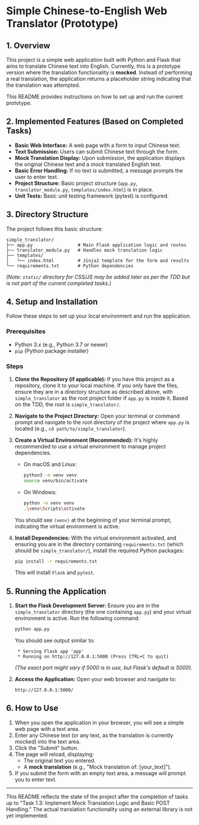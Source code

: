 
# Simple Chinese-to-English Web Translator (Prototype)

## 1. Overview

This project is a simple web application built with Python and Flask that aims to translate Chinese text into English. Currently, this is a prototype version where the translation functionality is **mocked**. Instead of performing a real translation, the application returns a placeholder string indicating that the translation was attempted.

This README provides instructions on how to set up and run the current prototype.

## 2. Implemented Features (Based on Completed Tasks)

*   **Basic Web Interface:** A web page with a form to input Chinese text.
*   **Text Submission:** Users can submit Chinese text through the form.
*   **Mock Translation Display:** Upon submission, the application displays the original Chinese text and a *mock* translated English text.
*   **Basic Error Handling:** If no text is submitted, a message prompts the user to enter text.
*   **Project Structure:** Basic project structure (`app.py`, `translator_module.py`, `templates/index.html`) is in place.
*   **Unit Tests:** Basic unit testing framework (pytest) is configured.

## 3. Directory Structure

The project follows this basic structure:

```
simple_translator/
├── app.py                 # Main Flask application logic and routes
├── translator_module.py   # Handles mock translation logic
├── templates/
│   └── index.html         # Jinja2 template for the form and results
└── requirements.txt       # Python dependencies
```

*(Note: `static/` directory for CSS/JS may be added later as per the TDD but is not part of the current completed tasks.)*

## 4. Setup and Installation

Follow these steps to set up your local environment and run the application.

### Prerequisites

*   Python 3.x (e.g., Python 3.7 or newer)
*   `pip` (Python package installer)

### Steps

1.  **Clone the Repository (if applicable):**
    If you have this project as a repository, clone it to your local machine. If you only have the files, ensure they are in a directory structure as described above, with `simple_translator` as the root project folder if `app.py` is inside it. Based on the TDD, the root is `simple_translator/`.

2.  **Navigate to the Project Directory:**
    Open your terminal or command prompt and navigate to the root directory of the project where `app.py` is located (e.g., `cd path/to/simple_translator`).

3.  **Create a Virtual Environment (Recommended):**
    It's highly recommended to use a virtual environment to manage project dependencies.

    *   On macOS and Linux:
        ```bash
        python3 -m venv venv
        source venv/bin/activate
        ```
    *   On Windows:
        ```bash
        python -m venv venv
        .\venv\Scripts\activate
        ```
    You should see `(venv)` at the beginning of your terminal prompt, indicating the virtual environment is active.

4.  **Install Dependencies:**
    With the virtual environment activated, and ensuring you are in the directory containing `requirements.txt` (which should be `simple_translator/`), install the required Python packages:
    ```bash
    pip install -r requirements.txt
    ```
    This will install `Flask` and `pytest`.

## 5. Running the Application

1.  **Start the Flask Development Server:**
    Ensure you are in the `simple_translator` directory (the one containing `app.py`) and your virtual environment is active. Run the following command:
    ```bash
    python app.py
    ```
    You should see output similar to:
    ```
     * Serving Flask app 'app'
     * Running on http://127.0.0.1:5000 (Press CTRL+C to quit)
    ```
    *(The exact port might vary if 5000 is in use, but Flask's default is 5000).*

2.  **Access the Application:**
    Open your web browser and navigate to:
    ```
    http://127.0.0.1:5000/
    ```

## 6. How to Use

1.  When you open the application in your browser, you will see a simple web page with a text area.
2.  Enter any Chinese text (or any text, as the translation is currently mocked) into the text area.
3.  Click the "Submit" button.
4.  The page will reload, displaying:
    *   The original text you entered.
    *   A **mock translation** (e.g., "Mock translation of: [your_text]").
5.  If you submit the form with an empty text area, a message will prompt you to enter text.

---

This README reflects the state of the project after the completion of tasks up to "Task 1.3: Implement Mock Translation Logic and Basic POST Handling." The actual translation functionality using an external library is not yet implemented.
